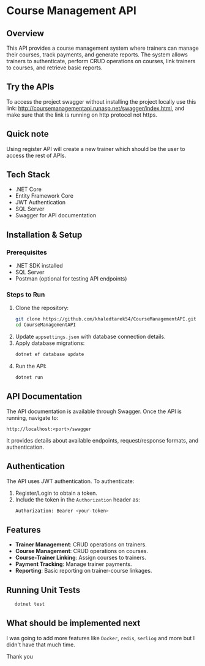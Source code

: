 # Course Management API

## Overview
This API provides a course management system where trainers can manage their courses, track payments, and generate reports. The system allows trainers to authenticate, perform CRUD operations on courses, link trainers to courses, and retrieve basic reports.

## Try the APIs
To access the project swagger without installing the project locally use this link: http://coursemanagementapi.runasp.net/swagger/index.html, and make sure that the link is running on http protocol not https.

## Quick note
Using register API will create a new trainer which should be the user to access the rest of APIs.

## Tech Stack
- .NET Core
- Entity Framework Core
- JWT Authentication
- SQL Server
- Swagger for API documentation

## Installation & Setup
### Prerequisites
- .NET SDK installed
- SQL Server
- Postman (optional for testing API endpoints)

### Steps to Run
1. Clone the repository:
   ```sh
   git clone https://github.com/khaledtarek54/CourseManagementAPI.git
   cd CourseManagementAPI
   ```
2. Update `appsettings.json` with database connection details.
3. Apply database migrations:
   ```sh
   dotnet ef database update
   ```
4. Run the API:
   ```sh
   dotnet run
   ```

## API Documentation
The API documentation is available through Swagger. Once the API is running, navigate to:
```
http://localhost:<port>/swagger
```
It provides details about available endpoints, request/response formats, and authentication.

## Authentication
The API uses JWT authentication. To authenticate:
1. Register/Login to obtain a token.
2. Include the token in the `Authorization` header as:
   ```sh
   Authorization: Bearer <your-token>
   ```

## Features
- **Trainer Management**: CRUD operations on trainers.
- **Course Management**: CRUD operations on courses.
- **Course-Trainer Linking**: Assign courses to trainers.
- **Payment Tracking**: Manage trainer payments.
- **Reporting**: Basic reporting on trainer-course linkages.

## Running Unit Tests
```sh
   dotnet test
```
## What should be implemented next
I was going to add more features like `Docker`, `redis`, `serliog` and more but I didn't have that much time.

Thank you


